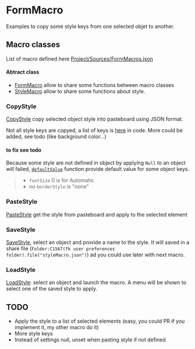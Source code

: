 # FormMacro

Examples to copy some style keys from one selected objet to another.

## Macro classes

List of macro defined here [Project/Sources/FormMacros.json](Project/Sources/FormMacros.json)

#### Abtract class 

* [FormMacro](Project/Sources/Classes/FormMacro.4dm) allow to share some functions between macro classes
* [StyleMacro](Project/Sources/Classes/StyleMacro.4dm) allow to share some functions about style.

### CopyStyle

[CopyStyle](Project/Sources/Classes/CopyStyle.4dm) copy selected object style into pasteboard using JSON format.

Not all style keys are copyed, a list of keys is [here](https://github.com/mesopelagique/Example-FormMacro-CopyPasteStyle/blob/master/Project/Sources/Classes/StyleMacro.4dm#L4) in code. More could be added, see todo (like background color...)

#### to fix see todo

Because some style are not defined in object by applying `Null` to an object will failed, [`defaultValue`](https://github.com/mesopelagique/Example-FormMacro-CopyPasteStyle/blob/master/Project/Sources/Classes/StyleMacro.4dm#L23) function provide default value for some object keys.

> - `fontSize` 0 is for Automatic
> - no `borderStyle` is "none"

### PasteStyle

[PasteStyle](Project/Sources/Classes/PasteStyle.4dm) get the style from pasteboard and apply to the selected element

### SaveStyle

[SaveStyle](Project/Sources/Classes/SaveStyle.4dm), select an object and provide a name to the style. It will saved in a share file (`Folder:C1567(fk user preferences folder).file("styleMacro.json")`) ad you could use later with next macro.

### LoadStyle

[LoadStyle](Project/Sources/Classes/LoadStyle.4dm): select an object and launch the macro. A menu will be shown to select one of the saved style to apply.

## TODO

- Apply the style to a list of selected elements (easy, you could PR if you implement it, my other macro do it)
- More style keys
- Instead of settings null, unset when pasting style if not defined
